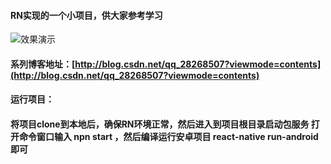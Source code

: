 
#### RN实现的一个小项目，供大家参考学习

![](http://upload-images.jianshu.io/upload_images/2756952-7c38076bda33074a.gif "效果演示")

#### 系列博客地址：[http://blog.csdn.net/qq_28268507?viewmode=contents](http://blog.csdn.net/qq_28268507?viewmode=contents)

#### 运行项目：

#### 将项目clone到本地后，确保RN环境正常，然后进入到项目根目录启动包服务 打开命令窗口输入 npn start  ，然后编译运行安卓项目 react-native run-android 即可


